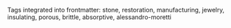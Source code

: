 Tags integrated into frontmatter: stone, restoration, manufacturing, jewelry, insulating, porous, brittle, absorptive, alessandro-moretti